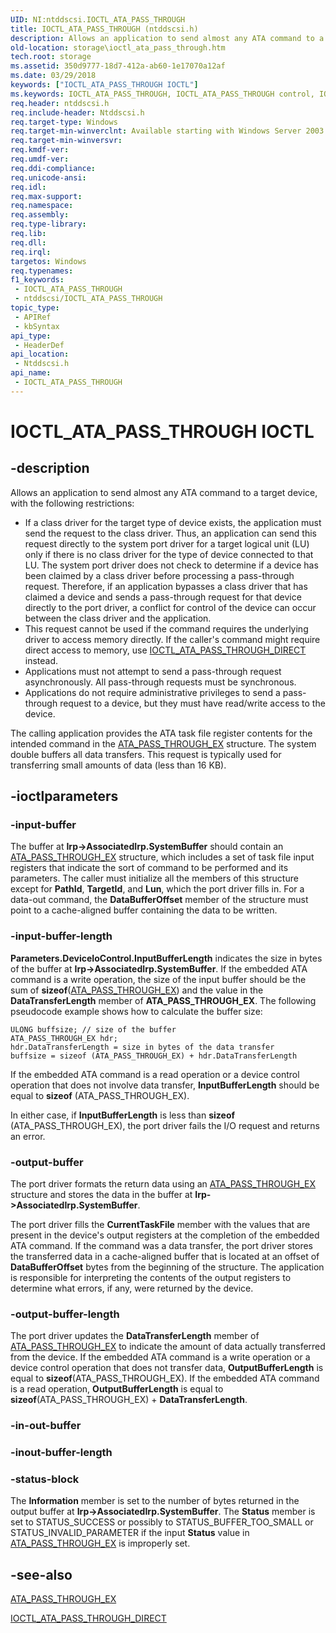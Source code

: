 ```yaml
---
UID: NI:ntddscsi.IOCTL_ATA_PASS_THROUGH
title: IOCTL_ATA_PASS_THROUGH (ntddscsi.h)
description: Allows an application to send almost any ATA command to a target device, with the following restrictions:\_If a class driver for the target type of device exists, the application must send the request to the class driver.
old-location: storage\ioctl_ata_pass_through.htm
tech.root: storage
ms.assetid: 350d9777-18d7-412a-ab60-1e17070a12af
ms.date: 03/29/2018
keywords: ["IOCTL_ATA_PASS_THROUGH IOCTL"]
ms.keywords: IOCTL_ATA_PASS_THROUGH, IOCTL_ATA_PASS_THROUGH control, IOCTL_ATA_PASS_THROUGH control code [Storage Devices], k307_e93738e1-b773-452b-8776-854f9c616967.xml, ntddscsi/IOCTL_ATA_PASS_THROUGH, storage.ioctl_ata_pass_through
req.header: ntddscsi.h
req.include-header: Ntddscsi.h
req.target-type: Windows
req.target-min-winverclnt: Available starting with Windows Server 2003.
req.target-min-winversvr: 
req.kmdf-ver: 
req.umdf-ver: 
req.ddi-compliance: 
req.unicode-ansi: 
req.idl: 
req.max-support: 
req.namespace: 
req.assembly: 
req.type-library: 
req.lib: 
req.dll: 
req.irql: 
targetos: Windows
req.typenames: 
f1_keywords:
 - IOCTL_ATA_PASS_THROUGH
 - ntddscsi/IOCTL_ATA_PASS_THROUGH
topic_type:
 - APIRef
 - kbSyntax
api_type:
 - HeaderDef
api_location:
 - Ntddscsi.h
api_name:
 - IOCTL_ATA_PASS_THROUGH
---
```


# IOCTL_ATA_PASS_THROUGH IOCTL


## -description

Allows an application to send almost any ATA command to a target device, with the following restrictions: 

<ul>
<li>
If a class driver for the target type of device exists, the application must send the request to the class driver. Thus, an application can send this request directly to the system port driver for a target logical unit (LU) only if there is no class driver for the type of device connected to that LU. The system port driver does not check to determine if a device has been claimed by a class driver before processing a pass-through request. Therefore, if an application bypasses a class driver that has claimed a device and sends a pass-through request for that device directly to the port driver, a conflict for control of the device can occur between the class driver and the application. 

</li>
<li>
This request cannot be used if the command requires the underlying driver to access memory directly. If the caller's command might require direct access to memory, use <a href="https://docs.microsoft.com/windows-hardware/drivers/ddi/ntddscsi/ni-ntddscsi-ioctl_ata_pass_through_direct">IOCTL_ATA_PASS_THROUGH_DIRECT</a> instead. 

</li>
<li>
Applications must not attempt to send a pass-through request asynchronously. All pass-through requests must be synchronous. 

</li>
<li>
Applications do not require administrative privileges to send a pass-through request to a device, but they must have read/write access to the device. 

</li>
</ul>
The calling application provides the ATA task file register contents for the intended command in the <a href="https://docs.microsoft.com/windows-hardware/drivers/ddi/ntddscsi/ns-ntddscsi-_ata_pass_through_ex">ATA_PASS_THROUGH_EX</a> structure. The system double buffers all data transfers. This request is typically used for transferring small amounts of data (less than 16 KB).

## -ioctlparameters

### -input-buffer

The buffer at <b>Irp->AssociatedIrp.SystemBuffer</b> should contain an <a href="https://docs.microsoft.com/windows-hardware/drivers/ddi/ntddscsi/ns-ntddscsi-_ata_pass_through_ex">ATA_PASS_THROUGH_EX</a> structure, which includes a set of task file input registers that indicate the sort of command to be performed and its parameters. The caller must initialize all the members of this structure except for <b>PathId</b>, <b>TargetId</b>, and <b>Lun</b>, which the port driver fills in. For a data-out command, the <b>DataBufferOffset</b> member of the structure must point to a cache-aligned buffer containing the data to be written.

### -input-buffer-length

<b>
       Parameters.DeviceIoControl.InputBufferLength</b> indicates the size in bytes of the buffer at <b>Irp->AssociatedIrp.SystemBuffer</b>. If the embedded ATA command is a write operation, the size of the input buffer should be the sum of <b>sizeof</b>(<a href="https://docs.microsoft.com/windows-hardware/drivers/ddi/ntddscsi/ns-ntddscsi-_ata_pass_through_ex">ATA_PASS_THROUGH_EX</a>) and the value in the <b>DataTransferLength</b> member of <b>ATA_PASS_THROUGH_EX</b>. The following pseudocode example shows how to calculate the buffer size:


```
ULONG buffsize; // size of the buffer
ATA_PASS_THROUGH_EX hdr;
hdr.DataTransferLength = size in bytes of the data transfer
buffsize = sizeof (ATA_PASS_THROUGH_EX) + hdr.DataTransferLength
```

If the embedded ATA command is a read operation or a device control operation that does not involve data transfer, <b>InputBufferLength</b> should be equal to <b>sizeof</b> (ATA_PASS_THROUGH_EX). 

In either case, if <b>InputBufferLength</b> is less than <b>sizeof</b> (ATA_PASS_THROUGH_EX), the port driver fails the I/O request and returns an error.

### -output-buffer

The port driver formats the return data using an <a href="https://docs.microsoft.com/windows-hardware/drivers/ddi/ntddscsi/ns-ntddscsi-_ata_pass_through_ex">ATA_PASS_THROUGH_EX</a> structure and stores the data in the buffer at <b>Irp->AssociatedIrp.SystemBuffer</b>. 

The port driver fills the <b>CurrentTaskFile</b> member with the values that are present in the device's output registers at the completion of the embedded ATA command. If the command was a data transfer, the port driver stores the transferred data in a cache-aligned buffer that is located at an offset of <b>DataBufferOffset</b> bytes from the beginning of the structure. The application is responsible for interpreting the contents of the output registers to determine what errors, if any, were returned by the device.

### -output-buffer-length

The port driver updates the <b>DataTransferLength</b> member of <a href="https://docs.microsoft.com/windows-hardware/drivers/ddi/ntddscsi/ns-ntddscsi-_ata_pass_through_ex">ATA_PASS_THROUGH_EX</a> to indicate the amount of data actually transferred from the device. If the embedded ATA command is a write operation or a device control operation that does not transfer data, <b>OutputBufferLength</b> is equal to <b>sizeof</b>(ATA_PASS_THROUGH_EX). If the embedded ATA command is a read operation, <b>OutputBufferLength</b> is equal to <b>sizeof</b>(ATA_PASS_THROUGH_EX) + <b>DataTransferLength</b>.

### -in-out-buffer

### -inout-buffer-length

### -status-block

The <b>Information</b> member is set to the number of bytes returned in the output buffer at <b>Irp->AssociatedIrp.SystemBuffer</b>. The <b>Status</b> member is set to STATUS_SUCCESS or possibly to STATUS_BUFFER_TOO_SMALL or STATUS_INVALID_PARAMETER if the input <b>Status</b> value in <a href="https://docs.microsoft.com/windows-hardware/drivers/ddi/ntddscsi/ns-ntddscsi-_ata_pass_through_ex">ATA_PASS_THROUGH_EX</a> is improperly set.

## -see-also

<a href="https://docs.microsoft.com/windows-hardware/drivers/ddi/ntddscsi/ns-ntddscsi-_ata_pass_through_ex">ATA_PASS_THROUGH_EX</a>



<a href="https://docs.microsoft.com/windows-hardware/drivers/ddi/ntddscsi/ni-ntddscsi-ioctl_ata_pass_through_direct">IOCTL_ATA_PASS_THROUGH_DIRECT</a>

